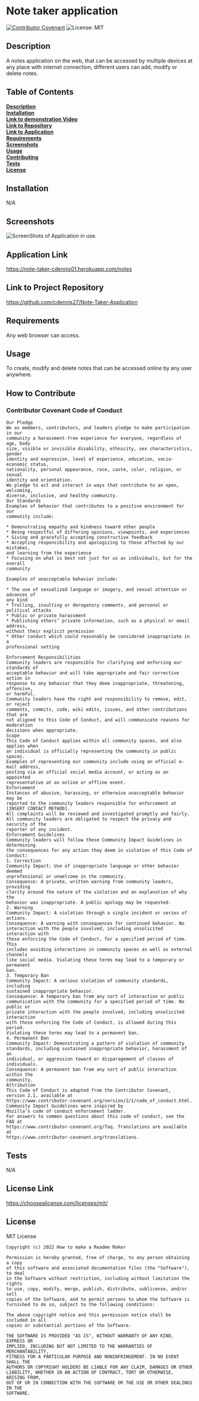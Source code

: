 # Note taker application
  
  [![Contributor Covenant](https://img.shields.io/badge/Contributor%20Covenant-2.1-4baaaa.svg)](code_of_conduct.md) ![License: MIT](https://img.shields.io/badge/License-MIT-green.svg)
  
  ## Description

  A notes application on the web, that can be accessed by multiple devices at any place with internet connection, different users can add, modify or delete notes.

  ## Table of Contents

  **[Description](#Description)**<br>
  **[Installation](#Installation)**<br>
  **[Link to demonstration Video](#Link-to-tutorial-video-how-to-install-and-use-application)**<br>
  **[Link to Repository](#Link-to-Project-Repository)**<br>
  **[Link to Application](#Application-Link)**<br>
  **[Requirements](#Requirements)**<br>
  **[Screenshots](#Screenshots)**<br>
  **[Usage](#Usage)**<br>
  **[Contributing](#How-toContribute)**<br>
  **[Tests](#Tests)**<br>
  **[License](#License)**<br>

  ## Installation

  N/A
  
  ## Screenshots

![ScreenShots of Application in use.](./public/assets/images/snapshot.jpg)
  
  ## Application Link

  https://note-taker-cdennis01.herokuapp.com/notes

  ## Link to Project Repository

  https://github.com/cdennis27/Note-Taker-Application

  ## Requirements

  Any web browser can access.

  ## Usage

  To create, modify and delete notes that can be accessed online by any user anywhere.

  ## How to Contribute

  ### Contributor Covenant Code of Conduct
    
    Our Pledge
    We as members, contributors, and leaders pledge to make participation in our
    community a harassment-free experience for everyone, regardless of age, body
    size, visible or invisible disability, ethnicity, sex characteristics, gender
    identity and expression, level of experience, education, socio-economic status,
    nationality, personal appearance, race, caste, color, religion, or sexual
    identity and orientation.
    We pledge to act and interact in ways that contribute to an open, welcoming,
    diverse, inclusive, and healthy community.
    Our Standards
    Examples of behavior that contributes to a positive environment for our
    community include:
    
    * Demonstrating empathy and kindness toward other people
    * Being respectful of differing opinions, viewpoints, and experiences
    * Giving and gracefully accepting constructive feedback
    * Accepting responsibility and apologizing to those affected by our mistakes,
    and learning from the experience
    * Focusing on what is best not just for us as individuals, but for the overall
    community
    
    Examples of unacceptable behavior include:
    
    * The use of sexualized language or imagery, and sexual attention or advances of
    any kind
    * Trolling, insulting or derogatory comments, and personal or political attacks
    * Public or private harassment
    * Publishing others’ private information, such as a physical or email address,
    without their explicit permission
    * Other conduct which could reasonably be considered inappropriate in a
    professional setting
    
    Enforcement Responsibilities
    Community leaders are responsible for clarifying and enforcing our standards of
    acceptable behavior and will take appropriate and fair corrective action in
    response to any behavior that they deem inappropriate, threatening, offensive,
    or harmful.
    Community leaders have the right and responsibility to remove, edit, or reject
    comments, commits, code, wiki edits, issues, and other contributions that are
    not aligned to this Code of Conduct, and will communicate reasons for moderation
    decisions when appropriate.
    Scope
    This Code of Conduct applies within all community spaces, and also applies when
    an individual is officially representing the community in public spaces.
    Examples of representing our community include using an official e-mail address,
    posting via an official social media account, or acting as an appointed
    representative at an online or offline event.
    Enforcement
    Instances of abusive, harassing, or otherwise unacceptable behavior may be
    reported to the community leaders responsible for enforcement at
    [INSERT CONTACT METHOD].
    All complaints will be reviewed and investigated promptly and fairly.
    All community leaders are obligated to respect the privacy and security of the
    reporter of any incident.
    Enforcement Guidelines
    Community leaders will follow these Community Impact Guidelines in determining
    the consequences for any action they deem in violation of this Code of Conduct:
    1. Correction
    Community Impact: Use of inappropriate language or other behavior deemed
    unprofessional or unwelcome in the community.
    Consequence: A private, written warning from community leaders, providing
    clarity around the nature of the violation and an explanation of why the
    behavior was inappropriate. A public apology may be requested.
    2. Warning
    Community Impact: A violation through a single incident or series of
    actions.
    Consequence: A warning with consequences for continued behavior. No
    interaction with the people involved, including unsolicited interaction with
    those enforcing the Code of Conduct, for a specified period of time. This
    includes avoiding interactions in community spaces as well as external channels
    like social media. Violating these terms may lead to a temporary or permanent
    ban.
    3. Temporary Ban
    Community Impact: A serious violation of community standards, including
    sustained inappropriate behavior.
    Consequence: A temporary ban from any sort of interaction or public
    communication with the community for a specified period of time. No public or
    private interaction with the people involved, including unsolicited interaction
    with those enforcing the Code of Conduct, is allowed during this period.
    Violating these terms may lead to a permanent ban.
    4. Permanent Ban
    Community Impact: Demonstrating a pattern of violation of community
    standards, including sustained inappropriate behavior, harassment of an
    individual, or aggression toward or disparagement of classes of individuals.
    Consequence: A permanent ban from any sort of public interaction within the
    community.
    Attribution
    This Code of Conduct is adapted from the Contributor Covenant,
    version 2.1, available at
    https://www.contributor-covenant.org/version/2/1/code_of_conduct.html.
    Community Impact Guidelines were inspired by
    Mozilla’s code of conduct enforcement ladder.
    For answers to common questions about this code of conduct, see the FAQ at
    https://www.contributor-covenant.org/faq. Translations are available at
    https://www.contributor-covenant.org/translations.
    

  ## Tests

  N/A
  
  ## License Link

  https://choosealicense.com/licenses/mit/

  ## License

  MIT License

    Copyright (c) 2022 How to make a Readme Maker
    
    Permission is hereby granted, free of charge, to any person obtaining a copy
    of this software and associated documentation files (the "Software"), to deal
    in the Software without restriction, including without limitation the rights
    to use, copy, modify, merge, publish, distribute, sublicense, and/or sell
    copies of the Software, and to permit persons to whom the Software is
    furnished to do so, subject to the following conditions:
    
    The above copyright notice and this permission notice shall be included in all
    copies or substantial portions of the Software.
    
    THE SOFTWARE IS PROVIDED "AS IS", WITHOUT WARRANTY OF ANY KIND, EXPRESS OR
    IMPLIED, INCLUDING BUT NOT LIMITED TO THE WARRANTIES OF MERCHANTABILITY,
    FITNESS FOR A PARTICULAR PURPOSE AND NONINFRINGEMENT. IN NO EVENT SHALL THE
    AUTHORS OR COPYRIGHT HOLDERS BE LIABLE FOR ANY CLAIM, DAMAGES OR OTHER
    LIABILITY, WHETHER IN AN ACTION OF CONTRACT, TORT OR OTHERWISE, ARISING FROM,
    OUT OF OR IN CONNECTION WITH THE SOFTWARE OR THE USE OR OTHER DEALINGS IN THE
    SOFTWARE.

